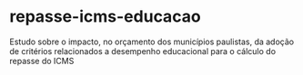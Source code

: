 # repasse-icms-educacao
Estudo sobre o impacto, no orçamento dos municípios paulistas, da adoção de critérios relacionados a desempenho educacional para o cálculo do repasse do ICMS
